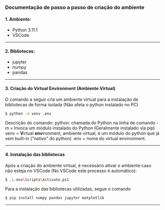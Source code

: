 ### Documentação de passo a passo de criação do ambiente

#### 1. Ambiente:
- Python 3.11.1
- VSCode

---
#### 2. Bibliotecas:
- jupyter
- numpy
- pandas

---
#### 3. Criação do Virtual Environment (Ambiente Virtual)
O comando a seguir cria um ambiente virtual para a instalação de bibliotecas de forma isolada (Não afeta o python instalado no PC) 
```bash
$ python -m venv .env
```

Descrição do comando:
python: chamada do Python na linha de comando
-m = Invoca um módulo instalado do Python (Geralmente instalado via pip)
venv = **V**irtual **env**ironment, ambiente virtual, é um módulo do python que já vem built-in ("nativo" do python)
.env = nome do virtual environment.

---
#### 4. Instalação das bibliotecas
Após a criação do ambiente virtual, é necessário ativar o ambiente caso não esteja no VSCode (No VSCode este processo é automático):
```bash
$ .\.env\Scripts\Activate.ps1
```
Para a instalação das bibliotecas utilizadas, segue o comando
```bash
$ pip install numpy pandas jupyter matplotlib
```

---
